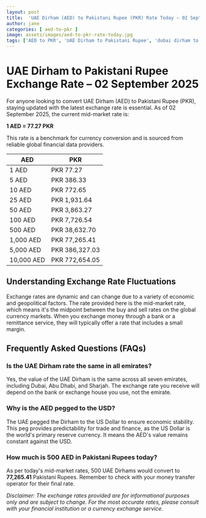```yaml
---
layout: post
title:  'UAE Dirham (AED) to Pakistani Rupee (PKR) Rate Today – 02 September 2025'
author: jane
categories: [ aed-to-pkr ]
image: assets/images/aed-to-pkr-rate-today.jpg
tags: ['AED to PKR', 'UAE Dirham to Pakistani Rupee', 'dubai dirham to pkr', 'dirham rate in pakistan today', 'uae exchange rate pakistan']
---
```


# UAE Dirham to Pakistani Rupee Exchange Rate – 02 September 2025

For anyone looking to convert UAE Dirham (AED) to Pakistani Rupee (PKR), staying updated with the latest exchange rate is essential. As of 02 September 2025, the current mid-market rate is:

**1 AED = 77.27 PKR**

This rate is a benchmark for currency conversion and is sourced from reliable global financial data providers.

| AED | PKR |
| --- | --- |
| 1 AED | PKR 77.27 |
| 5 AED | PKR 386.33 |
| 10 AED | PKR 772.65 |
| 25 AED | PKR 1,931.64 |
| 50 AED | PKR 3,863.27 |
| 100 AED | PKR 7,726.54 |
| 500 AED | PKR 38,632.70 |
| 1,000 AED | PKR 77,265.41 |
| 5,000 AED | PKR 386,327.03 |
| 10,000 AED | PKR 772,654.05 |


## Understanding Exchange Rate Fluctuations

Exchange rates are dynamic and can change due to a variety of economic and geopolitical factors. The rate provided here is the mid-market rate, which means it's the midpoint between the buy and sell rates on the global currency markets. When you exchange money through a bank or a remittance service, they will typically offer a rate that includes a small margin.

## Frequently Asked Questions (FAQs)

### Is the UAE Dirham rate the same in all emirates?

Yes, the value of the UAE Dirham is the same across all seven emirates, including Dubai, Abu Dhabi, and Sharjah. The exchange rate you receive will depend on the bank or exchange house you use, not the emirate.

### Why is the AED pegged to the USD?

The UAE pegged the Dirham to the US Dollar to ensure economic stability. This peg provides predictability for trade and finance, as the US Dollar is the world's primary reserve currency. It means the AED's value remains constant against the USD.

### How much is 500 AED in Pakistani Rupees today?

As per today's mid-market rates, 500 UAE Dirhams would convert to **77,265.41** Pakistani Rupees. Remember to check with your money transfer operator for their final rate.



*Disclaimer: The exchange rates provided are for informational purposes only and are subject to change. For the most accurate rates, please consult with your financial institution or a currency exchange service.*
